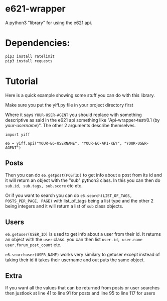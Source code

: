 # e621-wrapper
A python3 "library" for using the e621 api.

# Dependencies:

```bash
pip3 install ratelimit
pip3 install requests
```

# Tutorial

Here is a quick example showing some stuff you can do with this library.

Make sure you put the yiff.py file in your project directory first

Where it says `YOUR-USER-AGENT` you should replace with something descriptive as said in the e621 api something like "Api-wrapper-test/0.1 (by *your-username*)". The other 2 arguments describe themselves.

```python3
import yiff

e6 = yiff.api("YOUR-E6-USERNAME", "YOUR-E6-API-KEY", "YOUR-USER-AGENT")
```

## Posts

Then you can do `e6.getpost(POSTID)` to get info about a post from its id and it will return an object with the "sub" python3 class. In this you can then do `sub.id, sub.tags, sub.score` etc etc.

Or if you want to search you can do `e6.search(LIST_OF_TAGS, POSTS_PER_PAGE, PAGE)` with list_of_tags being a list type and the other 2 being integers and it will return a list of `sub` class objects.

## Users

`e6.getuser(USER_ID)` is used to get info about a user from their id. It returns an object with the `user` class. you can then list `user.id, user.name user.forum_post_count` etc.

`e6.searchuser(USER_NAME)` works very similary to getuser except instead of taking their id it takes their username and out puts the same object.

## Extra

If you want all the values that can be returned from posts or user searches then justlook at line 41 to line 91 for posts and line 95 to line 117 for users
